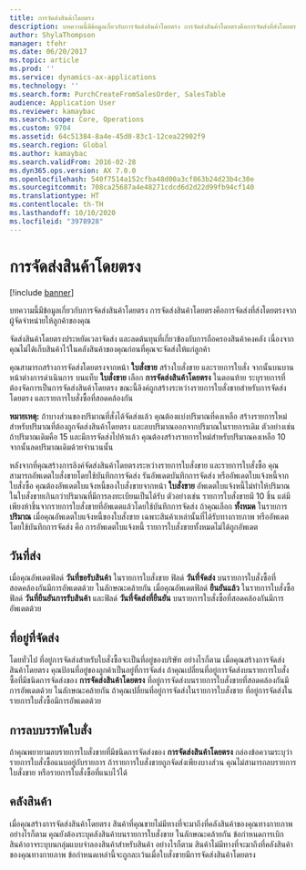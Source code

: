 ```yaml
---
title: การจัดส่งสินค้าโดยตรง
description: บทความนี้มีข้อมูลเกี่ยวกับการจัดส่งสินค้าโดยตรง การจัดส่งสินค้าโดยตรงคือการจัดส่งที่ส่งโดยตรงจากผู้จัดจำหน่ายให้ลูกค้าของคุณ
author: ShylaThompson
manager: tfehr
ms.date: 06/20/2017
ms.topic: article
ms.prod: ''
ms.service: dynamics-ax-applications
ms.technology: ''
ms.search.form: PurchCreateFromSalesOrder, SalesTable
audience: Application User
ms.reviewer: kamaybac
ms.search.scope: Core, Operations
ms.custom: 9704
ms.assetid: 64c51384-8a4e-45d0-83c1-12cea22902f9
ms.search.region: Global
ms.author: kamaybac
ms.search.validFrom: 2016-02-28
ms.dyn365.ops.version: AX 7.0.0
ms.openlocfilehash: 540f7514a152cfba48d00a3cf863b24d23b4c30e
ms.sourcegitcommit: 708ca25687a4e48271cdcd6d2d22d99fb94cf140
ms.translationtype: HT
ms.contentlocale: th-TH
ms.lasthandoff: 10/10/2020
ms.locfileid: "3978928"
---
```

# <a name="direct-deliveries"></a>การจัดส่งสินค้าโดยตรง

[!include [banner](../includes/banner.md)]

บทความนี้มีข้อมูลเกี่ยวกับการจัดส่งสินค้าโดยตรง การจัดส่งสินค้าโดยตรงคือการจัดส่งที่ส่งโดยตรงจากผู้จัดจำหน่ายให้ลูกค้าของคุณ

จัดส่งสินค้าโดยตรงประหยัดเวลาจัดส่ง และลดต้นทุนที่เกี่ยวข้องกับการถือครองสินค้าคงคลัง เนื่องจากคุณไม่ได้เก็บสินค้าไว้ในคลังสินค้าของคุณก่อนที่คุณจะจัดส่งให้แก่ลูกค้า  

คุณสามารถสร้างการจัดส่งโดยตรงจากหน้า **ใบสั่งขาย** สร้างใบสั่งขาย และรายการใบสั่ง จากนั้นบนบานหน้าต่างการดำเนินการ บนแท็บ **ใบสั่งขาย** เลือก **การจัดส่งสินค้าโดยตรง** ในตอนท้าย ระบุรายการที่ต้องจัดการเป็นการจัดส่งสินค้าโดยตรง ขณะนี้ลิงค์ถูกสร้างระหว่างรายการใบสั่งขายสำหรับการจัดส่งโดยตรง และรายการใบสั่งซื้อที่สอดคล้องกัน  

**หมายเหตุ:** ถ้าบางส่วนของปริมาณที่สั่งได้จัดส่งแล้ว คุณต้องแบ่งปริมาณที่คงเหลือ สร้างรายการใหม่สำหรับปริมาณที่ต้องถูกจัดส่งสินค้าโดยตรง และลบปริมาณออกจากปริมาณในรายการเดิม ตัวอย่างเช่น ถ้าปริมาณเดิมคือ 15 และมีการจัดส่งไปห้าแล้ว คุณต้องสร้างรายการใหม่สำหรับปริมาณคงเหลือ 10 จากนั้นลดปริมาณเดิมด้วยจำนวนนั้น  

หลังจากที่คุณสร้างการลิงค์จัดส่งสินค้าโดยตรงระหว่างรายการใบสั่งขาย และรายการใบสั่งซื้อ คุณสามารถอัพเดตใบสั่งขายโดยใช้บันทึกการจัดส่ง รันอัพเดตบันทึกการจัดส่ง หรืออัพเดตใบแจ้งหนี้จากใบสั่งซื้อ คุณต้องอัพเดตใบแจ้งหนี้ของใบสั่งขายจากหน้า **ใบสั่งขาย** อัพเดตใบแจ้งหนี้ไม่ทำให้ปริมาณในใบสั่งขายเกินกว่าปริมาณที่มีการลงทะเบียนเป็นได้รับ ตัวอย่างเช่น รายการใบสั่งขายมี 10 ชิ้น แต่มีเพียงห้าชิ้นจากรายการใบสั่งขายที่อัพเดตแล้วโดยใช้บันทึกการจัดส่ง ถ้าคุณเลือก **ทั้งหมด** ในรายการ **ปริมาณ** เมื่อคุณอัพเดตใบแจ้งหนี้ของใบสั่งขาย เฉพาะสินค้าเหล่านั้นที่ได้รับทางกายภาพ หรืออัพเดตโดยใช้บันทึกการจัดส่ง คือ การอัพเดตใบแจ้งหนี้ รายการใบสั่งขายทั้งหมดไม่ได้ถูกอัพเดต

## <a name="delivery-date"></a>วันที่ส่ง
เมื่อคุณอัพเดตฟิลด์ **วันที่ขอรับสินค้า** ในรายการใบสั่งขาย ฟิลด์ **วันที่จัดส่ง** บนรายการใบสั่งซื้อที่สอดคล้องกันมีการอัพเดตด้วย ในลักษณะคล้ายกัน เมื่อคุณอัพเดตฟิลด์ **ยืนยันแล้ว** ในรายการใบสั่งซื้อ ฟิลด์ **วันที่ยืนยันการรับสินค้า** และฟิลด์ **วันที่จัดส่งที่ยืนยัน** บนรายการใบสั่งซื้อที่สอดคล้องกันมีการอัพเดตด้วย

## <a name="delivery-address"></a>ที่อยู่ที่จัดส่ง
โดยทั่วไป ที่อยู่การจัดส่งสำหรับใบสั่งซื้อจะเป็นที่อยู่ของบริษัท อย่างไรก็ตาม เมื่อคุณสร้างการจัดส่งสินค้าโดยตรง คุณป้อนที่อยู่ของลูกค้าเป็นอยู่ที่การจัดส่ง ถ้าคุณเปลี่ยนที่อยู่การจัดส่งบนรายการใบสั่งซื้อที่มีชนิดการจัดส่งของ **การจัดส่งสินค้าโดยตรง** ที่อยู่การจัดส่งบนรายการใบสั่งขายที่สอดคล้องกันมีการอัพเดตด้วย ในลักษณะคล้ายกัน ถ้าคุณเปลี่ยนที่อยู่การจัดส่งในรายการใบสั่งขาย ที่อยู่การจัดส่งในรายการใบสั่งซื้อมีการอัพเดตด้วย

## <a name="deleting-order-lines"></a>การลบบรรทัดใบสั่ง
ถ้าคุณพยายามลบรายการใบสั่งขายที่มีชนิดการจัดส่งของ **การจัดส่งสินค้าโดยตรง** กล่องข้อความระบุว่ารายการใบสั่งซื้อแนบอยู่กับรายการ ถ้ารายการใบสั่งขายถูกจัดส่งเพียงบางส่วน คุณไม่สามารถลบรายการใบสั่งขาย หรือรายการใบสั่งซื้อที่แนบไว้ได้

## <a name="warehouse"></a>คลังสินค้า
เมื่อคุณสร้างการจัดส่งสินค้าโดยตรง สินค้าที่คุณขายไม่มีทางที่จะมาถึงที่คลังสินค้าของคุณทางกายภาพ อย่างไรก็ตาม คุณยังต้องระบุคลังสินค้าบนรายการใบสั่งขาย ในลักษณะคล้ายกัน ข้อกำหนดการเบิกสินค้าอาจระบุบนกลุ่มแบบจำลองสินค้าสำหรับสินค้า อย่างไรก็ตาม สินค้าไม่มีทางที่จะมาถึงที่คลังสินค้าของคุณทางกายภาพ ข้อกำหนดเหล่านี้จะถูกละเว้นเมื่อใบสั่งขายมีการจัดส่งสินค้าโดยตรง



